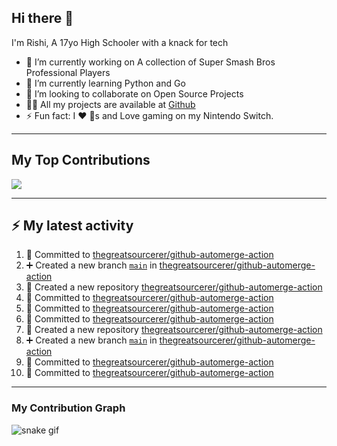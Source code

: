 ## Hi there 👋

I'm Rishi, A 17yo High Schooler with a knack for tech

- 🔭 I’m currently working on A collection of Super Smash Bros Professional Players
- 🌱 I’m currently learning Python and Go
- 👯 I’m looking to collaborate on Open Source Projects
- 👨‍💻 All my projects are available at [Github](https://github.com/thegreatsourcerer)
- ⚡ Fun fact: I ❤️ 🐶s and Love gaming on my Nintendo Switch.

---

## My Top Contributions

![](https://github-contributor-stats.vercel.app/api?username=thegreatsourcerer&limit=5&theme=dark&combine_all_yearly_contributions=true)


---

## :zap: My latest activity

<!--START_SECTION:activity-->
1. 📝 Committed to [thegreatsourcerer/github-automerge-action](https://github.com/thegreatsourcerer/github-automerge-action/commit/75f158cc108e783ffb6171a49ec60dbd8dab37c1)
2. ➕ Created a new branch [`main`](https://github.com/thegreatsourcerer/github-automerge-action/tree/main) in [thegreatsourcerer/github-automerge-action](https://github.com/thegreatsourcerer/github-automerge-action)
3. 🎉 Created a new repository [thegreatsourcerer/github-automerge-action](https://github.com/thegreatsourcerer/github-automerge-action)
4. 📝 Committed to [thegreatsourcerer/github-automerge-action](https://github.com/thegreatsourcerer/github-automerge-action/commit/daa5bdadc3a3c3665e46e9b7e635eac37b524697)
5. 📝 Committed to [thegreatsourcerer/github-automerge-action](https://github.com/thegreatsourcerer/github-automerge-action/commit/155b4cfd6c05b97343238417a8ca15770f0de43a)
6. 📝 Committed to [thegreatsourcerer/github-automerge-action](https://github.com/thegreatsourcerer/github-automerge-action/commit/5019e74d1177af571b3e9f71b36455f638ac75f4)
7. 🎉 Created a new repository [thegreatsourcerer/github-automerge-action](https://github.com/thegreatsourcerer/github-automerge-action)
8. ➕ Created a new branch [`main`](https://github.com/thegreatsourcerer/github-automerge-action/tree/main) in [thegreatsourcerer/github-automerge-action](https://github.com/thegreatsourcerer/github-automerge-action)
9. 📝 Committed to [thegreatsourcerer/github-automerge-action](https://github.com/thegreatsourcerer/github-automerge-action/commit/5dcf259d13bac6ab513280fe6429760cab31049b)
10. 📝 Committed to [thegreatsourcerer/github-automerge-action](https://github.com/thegreatsourcerer/github-automerge-action/commit/c9e19e5bd143c339d4ae82dc0a7a6238ebfc608a)
<!--END_SECTION:activity-->

---

### My Contribution Graph

![snake gif](https://github.com/thegreatsourcerer/thegreatsourcerer/blob/output/ocean.gif)

